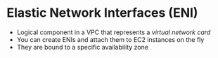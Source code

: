 # Elastic Network Interfaces (ENI)

- Logical component in a VPC that represents a *virtual network card*
- You can create ENIs and attach them to EC2 instances on the fly
- They are bound to a specific availability zone

